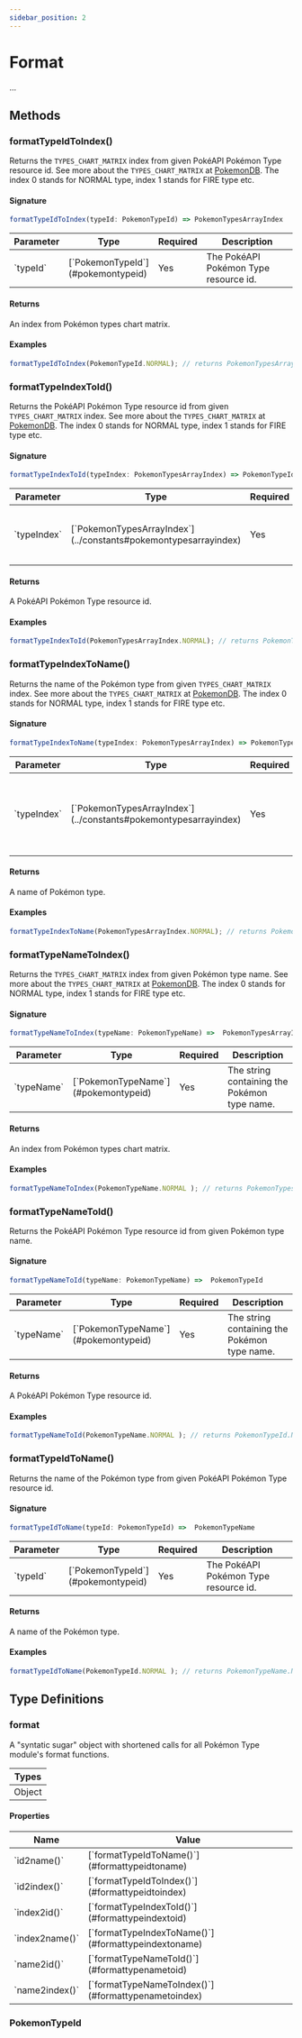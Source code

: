 ```yaml
---
sidebar_position: 2
---
```


# Format

...

## Methods

### formatTypeIdToIndex()
Returns the `TYPES_CHART_MATRIX` index from given PokéAPI Pokémon Type resource id. See more about the `TYPES_CHART_MATRIX` at [PokemonDB](https://pokemondb.net/type). The index 0 stands for NORMAL type, index 1 stands for FIRE type etc.

#### Signature
```typescript
formatTypeIdToIndex(typeId: PokemonTypeId) => PokemonTypesArrayIndex
```

<table class="full-width">
  <thead class="upc">
    <tr>
      <th width="15%">Parameter</th>
      <th width="15%">Type</th>
      <th width="15%">Required</th>
      <th>Description</th>
    </tr>
  </thead>
  <tbody>
    <tr>
      <td>`typeId`</td>
      <td>[`PokemonTypeId`](#pokemontypeid)</td>
      <td>Yes</td>
      <td>The PokéAPI Pokémon Type resource id.</td>
    </tr>
  </tbody>
</table>


#### Returns
An index from Pokémon types chart matrix.

#### Examples

```typescript
formatTypeIdToIndex(PokemonTypeId.NORMAL); // returns PokemonTypesArrayIndex.NORMAL
```

### formatTypeIndexToId()
Returns the PokéAPI Pokémon Type resource id from given `TYPES_CHART_MATRIX` index. See more about the `TYPES_CHART_MATRIX` at [PokemonDB](https://pokemondb.net/type). The index 0 stands for NORMAL type, index 1 stands for FIRE type etc.

#### Signature
```typescript
formatTypeIndexToId(typeIndex: PokemonTypesArrayIndex) => PokemonTypeId
```

<table class="full-width">
  <thead class="upc">
    <tr>
      <th width="15%">Parameter</th>
      <th width="15%">Type</th>
      <th width="15%">Required</th>
      <th>Description</th>
    </tr>
  </thead>
  <tbody>
    <tr>
      <td>`typeIndex`</td>
      <td>[`PokemonTypesArrayIndex`](../constants#pokemontypesarrayindex)</td>
      <td>Yes</td>
      <td>The index from Pokémon types chart matrix.</td>
    </tr>
  </tbody>
</table>


#### Returns
A PokéAPI Pokémon Type resource id.

#### Examples

```typescript
formatTypeIndexToId(PokemonTypesArrayIndex.NORMAL); // returns PokemonTypeId.NORMAL
```


### formatTypeIndexToName()
Returns the name of the Pokémon type from given `TYPES_CHART_MATRIX` index. See more about the `TYPES_CHART_MATRIX` at [PokemonDB](https://pokemondb.net/type). The index 0 stands for NORMAL type, index 1 stands for FIRE type etc.

#### Signature
```typescript
formatTypeIndexToName(typeIndex: PokemonTypesArrayIndex) => PokemonTypeName
```

<table class="full-width">
  <thead class="upc">
    <tr>
      <th width="15%">Parameter</th>
      <th width="15%">Type</th>
      <th width="15%">Required</th>
      <th>Description</th>
    </tr>
  </thead>
  <tbody>
    <tr>
      <td>`typeIndex`</td>
      <td>[`PokemonTypesArrayIndex`](../constants#pokemontypesarrayindex)</td>
      <td>Yes</td>
      <td>The index of Pokémon types chart matrix from given Pokémon type.</td>
    </tr>
  </tbody>
</table>


#### Returns
A name of Pokémon type.

#### Examples

```typescript
formatTypeIndexToName(PokemonTypesArrayIndex.NORMAL); // returns PokemonTypeName.NORMAL
```


### formatTypeNameToIndex()
Returns the `TYPES_CHART_MATRIX` index from given Pokémon type name. See more about the `TYPES_CHART_MATRIX` at [PokemonDB](https://pokemondb.net/type). The index 0 stands for NORMAL type, index 1 stands for FIRE type etc.

#### Signature
```typescript
formatTypeNameToIndex(typeName: PokemonTypeName) =>  PokemonTypesArrayIndex
```

<table class="full-width">
  <thead class="upc">
    <tr>
      <th width="15%">Parameter</th>
      <th width="15%">Type</th>
      <th width="15%">Required</th>
      <th>Description</th>
    </tr>
  </thead>
  <tbody>
    <tr>
      <td>`typeName`</td>
      <td>[`PokemonTypeName`](#pokemontypeid)</td>
      <td>Yes</td>
      <td>The string containing the Pokémon type name.</td>
    </tr>
  </tbody>
</table>


#### Returns
An index from Pokémon types chart matrix.

#### Examples

```typescript
formatTypeNameToIndex(PokemonTypeName.NORMAL ); // returns PokemonTypesArrayIndex.NORMAL
```


### formatTypeNameToId()
Returns the PokéAPI Pokémon Type resource id from given Pokémon type name.

#### Signature
```typescript
formatTypeNameToId(typeName: PokemonTypeName) =>  PokemonTypeId
```

<table class="full-width">
  <thead class="upc">
    <tr>
      <th width="15%">Parameter</th>
      <th width="15%">Type</th>
      <th width="15%">Required</th>
      <th>Description</th>
    </tr>
  </thead>
  <tbody>
    <tr>
      <td>`typeName`</td>
      <td>[`PokemonTypeName`](#pokemontypeid)</td>
      <td>Yes</td>
      <td>The string containing the Pokémon type name.</td>
    </tr>
  </tbody>
</table>


#### Returns
A PokéAPI Pokémon Type resource id.

#### Examples

```typescript
formatTypeNameToId(PokemonTypeName.NORMAL ); // returns PokemonTypeId.NORMAL
```


### formatTypeIdToName()
Returns the name of the Pokémon type from given PokéAPI Pokémon Type resource id.

#### Signature
```typescript
formatTypeIdToName(typeId: PokemonTypeId) =>  PokemonTypeName
```

<table class="full-width">
  <thead class="upc">
    <tr>
      <th width="15%">Parameter</th>
      <th width="15%">Type</th>
      <th width="15%">Required</th>
      <th>Description</th>
    </tr>
  </thead>
  <tbody>
    <tr>
      <td>`typeId`</td>
      <td>[`PokemonTypeId`](#pokemontypeid)</td>
      <td>Yes</td>
      <td>The PokéAPI Pokémon Type resource id.</td>
    </tr>
  </tbody>
</table>


#### Returns
A name of the Pokémon type.

#### Examples

```typescript
formatTypeIdToName(PokemonTypeId.NORMAL ); // returns PokemonTypeName.NORMAL
```


## Type Definitions

### format

A "syntatic sugar" object with shortened calls for all Pokémon Type module's format functions.

<table className='full-width'>
  <thead className='left upc'>
    <tr>
      <th>Types</th>
    </tr>
  </thead>
  <tbody>
    <tr>
      <td>Object</td>
    </tr>
  </tbody>
</table>

#### Properties
<table className='full-width'>
  <thead className='left upc'>
    <tr>
      <th>Name</th>
      <th>Value</th>
    </tr>
  </thead>
  <tbody>
    <tr>
      <td>`id2name()`</td>
      <td>[`formatTypeIdToName()`](#formattypeidtoname)</td>
    </tr>
    <tr>
      <td>`id2index()`</td>
      <td>[`formatTypeIdToIndex()`](#formattypeidtoindex)</td>
    </tr>
    <tr>
      <td>`index2id()`</td>
      <td>[`formatTypeIndexToId()`](#formattypeindextoid)</td>
    </tr>
    <tr>
      <td>`index2name()`</td>
      <td>[`formatTypeIndexToName()`](#formattypeindextoname)</td>
    </tr>
    <tr>
      <td>`name2id()`</td>
      <td>[`formatTypeNameToId()`](#formattypenametoid)</td>
    </tr>
    <tr>
      <td>`name2index()`</td>
      <td>[`formatTypeNameToIndex()`](#formattypenametoindex)</td>
    </tr>
  </tbody>
</table>

### PokemonTypeId


